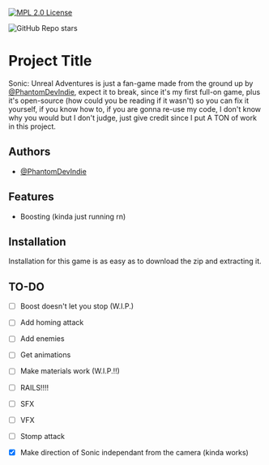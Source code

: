 [![MPL 2.0 License](https://img.shields.io/badge/License-MPL2.0-green.svg)](https://choosealicense.com/licenses/mpl-2.0/)

![GitHub Repo stars](https://img.shields.io/github/stars/PhantomDevIndie/Sonic-UA)

# Project Title

Sonic: Unreal Adventures is just a fan-game made from the ground up by [@PhantomDevIndie](https://github.com/AstroGamesIndie), expect it to break, since it's my first full-on game, plus it's open-source (how could you be reading if it wasn't) so you can fix it yourself, if you know how to, if you are gonna re-use my code, I don't know why you would but I don't judge, just give credit since I put A TON of work in this project.


## Authors

- [@PhantomDevIndie](https://github.com/PhantomDevIndie)


## Features

- Boosting (kinda just running rn)
## Installation

Installation for this game is as easy as to download the zip and extracting it.
## **TO-DO**

- [ ] Boost doesn't let you stop (W.I.P.)

- [ ] Add homing attack

- [ ] Add enemies

- [ ] Get animations

- [ ] Make materials work (W.I.P.!!)

- [ ] RAILS!!!!

- [ ] SFX

- [ ] VFX

- [ ] Stomp attack

- [x] Make direction of Sonic independant from the camera (kinda works)
